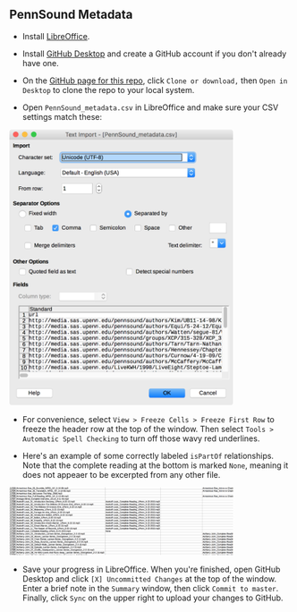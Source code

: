 ## PennSound Metadata


- Install [LibreOffice](https://www.libreoffice.org/).

- Install [GitHub Desktop](https://desktop.github.com/) and create a GitHub account if you don't already have one.

- On the [GitHub page for this repo](https://github.com/stevemclaugh/pennsound-metadata), click `Clone or download,` then `Open in Desktop` to clone the repo to your local system.

- Open `PennSound_metadata.csv` in LibreOffice and make sure your CSV settings match these:

<img src="img/LibreOffice_settings.png" width="400">

- For convenience, select `View > Freeze Cells > Freeze First Row` to freeze the header row at the top of the window. Then select `Tools > Automatic Spell Checking` to turn off those wavy red underlines.

- Here's an example of some correctly labeled `isPartOf` relationships. Note that the complete reading at the bottom is marked `None`, meaning it does not appeaer to be excerpted from any other file.

<img src="img/isPartOf_example.png" width="400">

- Save your progress in LibreOffice. When you're finished, open GitHub Desktop and click `[X] Uncommitted Changes` at the top of the window. Enter a brief note in the `Summary` window, then click `Commit to master`. Finally, click `Sync` on the upper right to upload your changes to GitHub.
